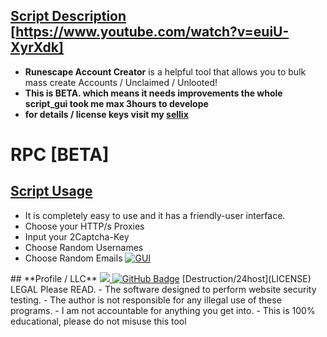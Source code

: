 





## [Script Description](#) [https://www.youtube.com/watch?v=euiU-XyrXdk]

- **Runescape Account Creator** is a helpful tool that allows you to bulk mass create Accounts / Unclaimed / Unlooted!
- **This is BETA. which means it needs improvements the whole script_gui took me max 3hours to develope** 
- **for details / license keys visit my [sellix](https://destruction.sellix.io/)** 
# RPC [BETA]
## [Script Usage](#)
- It is completely easy to use and it has a friendly-user interface.
- Choose your HTTP/s Proxies
- Input your 2Captcha-Key
- Choose Random Usernames
- Choose Random Emails
 <a href=""><img src="https://cdn.sellix.io/storefront/a12e69fdd066b9a010d95b1cf3dfbdd001fcecb0/68747470733a2f2f692e696d6775722e636f6d2f665463774a4f702e706e67" alt="GUI"></a>

</p>
##  **Profile / LLC**
<a href="https://github.com/Meghna-DAS/github-profile-views-counter">
    <img src="https://komarev.com/ghpvc/?username=24hoster">
</a>
<a href="https://github.com/24host?tab=followers"><img src="https://img.shields.io/github/followers/24hoster?label=Followers&style=social" alt="GitHub Badge"></a>
[Destruction/24host](LICENSE)
LEGAL Please READ.
- The software designed to perform website security testing.
- The author is not responsible for any illegal use of these programs.
- I am not accountable for anything you get into.
- This is 100% educational, please do not misuse this tool
